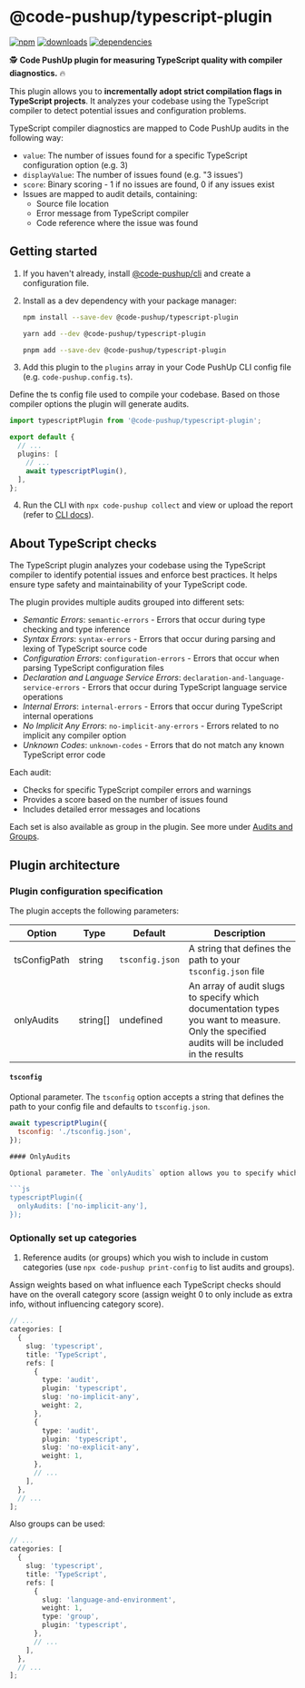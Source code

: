 # @code-pushup/typescript-plugin

[![npm](https://img.shields.io/npm/v/%40code-pushup%2Ftypescript-plugin.svg)](https://www.npmjs.com/package/@code-pushup/typescript-plugin)
[![downloads](https://img.shields.io/npm/dm/%40code-pushup%2Ftypescript-plugin)](https://npmtrends.com/@code-pushup/typescript-plugin)
[![dependencies](https://img.shields.io/librariesio/release/npm/%40code-pushup/typescript-plugin)](https://www.npmjs.com/package/@code-pushup/typescript-plugin?activeTab=dependencies)

🕵️ **Code PushUp plugin for measuring TypeScript quality with compiler diagnostics.** 🔥

This plugin allows you to **incrementally adopt strict compilation flags in TypeScript projects**.
It analyzes your codebase using the TypeScript compiler to detect potential issues and configuration problems.

TypeScript compiler diagnostics are mapped to Code PushUp audits in the following way:

- `value`: The number of issues found for a specific TypeScript configuration option (e.g. 3)
- `displayValue`: The number of issues found (e.g. "3 issues')
- `score`: Binary scoring - 1 if no issues are found, 0 if any issues exist
- Issues are mapped to audit details, containing:
  - Source file location
  - Error message from TypeScript compiler
  - Code reference where the issue was found

## Getting started

1. If you haven't already, install [@code-pushup/cli](../cli/README.md) and create a configuration file.

2. Install as a dev dependency with your package manager:

   ```sh
   npm install --save-dev @code-pushup/typescript-plugin
   ```

   ```sh
   yarn add --dev @code-pushup/typescript-plugin
   ```

   ```sh
   pnpm add --save-dev @code-pushup/typescript-plugin
   ```

3. Add this plugin to the `plugins` array in your Code PushUp CLI config file (e.g. `code-pushup.config.ts`).

Define the ts config file used to compile your codebase. Based on those compiler options the plugin will generate audits.

```ts
import typescriptPlugin from '@code-pushup/typescript-plugin';

export default {
  // ...
  plugins: [
    // ...
    await typescriptPlugin(),
  ],
};
```

4. Run the CLI with `npx code-pushup collect` and view or upload the report (refer to [CLI docs](../cli/README.md)).

## About TypeScript checks

The TypeScript plugin analyzes your codebase using the TypeScript compiler to identify potential issues and enforce best practices.
It helps ensure type safety and maintainability of your TypeScript code.

The plugin provides multiple audits grouped into different sets:

- _Semantic Errors_: `semantic-errors` - Errors that occur during type checking and type inference
- _Syntax Errors_: `syntax-errors` - Errors that occur during parsing and lexing of TypeScript source code
- _Configuration Errors_: `configuration-errors` - Errors that occur when parsing TypeScript configuration files
- _Declaration and Language Service Errors_: `declaration-and-language-service-errors` - Errors that occur during TypeScript language service operations
- _Internal Errors_: `internal-errors` - Errors that occur during TypeScript internal operations
- _No Implicit Any Errors_: `no-implicit-any-errors` - Errors related to no implicit any compiler option
- _Unknown Codes_: `unknown-codes` - Errors that do not match any known TypeScript error code

Each audit:

- Checks for specific TypeScript compiler errors and warnings
- Provides a score based on the number of issues found
- Includes detailed error messages and locations

Each set is also available as group in the plugin. See more under [Audits and Groups](./docs/audits-and-groups.md).

## Plugin architecture

### Plugin configuration specification

The plugin accepts the following parameters:

| Option       | Type     | Default         | Description                                                                                                                                 |
| ------------ | -------- | --------------- | ------------------------------------------------------------------------------------------------------------------------------------------- |
| tsConfigPath | string   | `tsconfig.json` | A string that defines the path to your `tsconfig.json` file                                                                                 |
| onlyAudits   | string[] | undefined       | An array of audit slugs to specify which documentation types you want to measure. Only the specified audits will be included in the results |

#### `tsconfig`

Optional parameter. The `tsconfig` option accepts a string that defines the path to your config file and defaults to `tsconfig.json`.

```js
await typescriptPlugin({
  tsconfig: './tsconfig.json',
});

#### OnlyAudits

Optional parameter. The `onlyAudits` option allows you to specify which documentation types you want to measure. Only the specified audits will be included in the results. Example:

```js
typescriptPlugin({
  onlyAudits: ['no-implicit-any'],
});
```

### Optionally set up categories

1. Reference audits (or groups) which you wish to include in custom categories (use `npx code-pushup print-config` to list audits and groups).

Assign weights based on what influence each TypeScript checks should have on the overall category score (assign weight 0 to only include as extra info, without influencing category score).

```ts
// ...
categories: [
  {
    slug: 'typescript',
    title: 'TypeScript',
    refs: [
      {
        type: 'audit',
        plugin: 'typescript',
        slug: 'no-implicit-any',
        weight: 2,
      },
      {
        type: 'audit',
        plugin: 'typescript',
        slug: 'no-explicit-any',
        weight: 1,
      },
      // ...
    ],
  },
  // ...
];
```

Also groups can be used:

```ts
// ...
categories: [
  {
    slug: 'typescript',
    title: 'TypeScript',
    refs: [
      {
        slug: 'language-and-environment',
        weight: 1,
        type: 'group',
        plugin: 'typescript',
      },
      // ...
    ],
  },
  // ...
];
```
